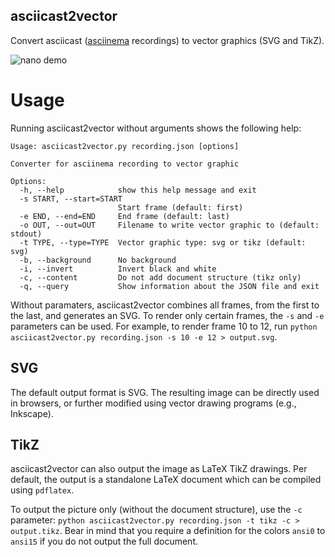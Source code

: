 ## asciicast2vector

Convert asciicast ([asciinema](https://github.com/asciinema/asciinema) recordings) to vector graphics (SVG and TikZ).

![nano demo](https://raw.github.com/misc0110/asciicast2vector/master/screenshots/demo.png)

# Usage

Running asciicast2vector without arguments shows the following help:
```
Usage: asciicast2vector.py recording.json [options]

Converter for asciinema recording to vector graphic

Options:
  -h, --help            show this help message and exit
  -s START, --start=START
                        Start frame (default: first)
  -e END, --end=END     End frame (default: last)
  -o OUT, --out=OUT     Filename to write vector graphic to (default: stdout)
  -t TYPE, --type=TYPE  Vector graphic type: svg or tikz (default: svg)
  -b, --background      No background
  -i, --invert          Invert black and white
  -c, --content         Do not add document structure (tikz only)
  -q, --query           Show information about the JSON file and exit
```

Without paramaters, asciicast2vector combines all frames, from the first to the last, and generates an SVG. 
To render only certain frames, the `-s` and `-e` parameters can be used. 
For example, to render frame 10 to 12, run `python asciicast2vector.py recording.json -s 10 -e 12 > output.svg`.

## SVG

The default output format is SVG. The resulting image can be directly used in browsers, or further modified using vector drawing programs (e.g., Inkscape).

## TikZ

asciicast2vector can also output the image as LaTeX TikZ drawings. Per default, the output is a standalone LaTeX document which can be compiled using `pdflatex`. 

To output the picture only (without the document structure), use the `-c` parameter: `python asciicast2vector.py recording.json -t tikz -c > output.tikz`.
Bear in mind that you require a definition for the colors `ansi0` to `ansi15` if you do not output the full document. 